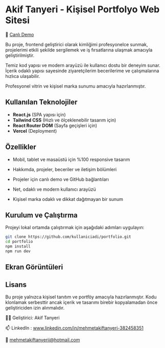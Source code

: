 # Akif Tanyeri - Kişisel Portfolyo Web Sitesi  
🔗 [Canlı Demo](https://akiftanyeri.vercel.app/)

Bu proje, frontend geliştirici olarak kimliğimi profesyonelce sunmak, projelerimi etkili şekilde sergilemek ve iş fırsatlarına ulaşmak amacıyla geliştirilmiştir.

Temiz kod yapısı ve modern arayüzü ile kullanıcı dostu bir deneyim sunar. İçerik odaklı yapısı sayesinde ziyaretçilerim becerilerime ve çalışmalarına hızlıca ulaşabilir.

Profesyonel vitrin ve kişisel marka sunumu amacıyla hazırlanmıştır.

## Kullanılan Teknolojiler
- **React.js** (SPA yapısı için)
- **Tailwind CSS** (Hızlı ve ölçeklenebilir tasarım için)
- **React Router DOM** (Sayfa geçişleri için)
- **Vercel** (Deployment)

## Özellikler
- Mobil, tablet ve masaüstü için %100 responsive tasarım

- Hakkımda, projeler, beceriler ve iletişim bölümleri

- Projeler için canlı demo ve GitHub bağlantıları

- Net, odaklı ve modern kullanıcı arayüzü

- Kişisel marka odaklı ve dikkat dağıtmayan bir sunum

## Kurulum ve Çalıştırma

Projeyi lokal ortamda çalıştırmak için aşağıdaki adımları uygulayın:

```bash
git clone https://github.com/kullaniciadi/portfolio.git
cd portfolio
npm install
npm run dev
```


## Ekran Görüntüleri





## Lisans
Bu proje yalnızca kişisel tanıtım ve portföy amacıyla hazırlanmıştır. Kodu klonlamak serbesttir ancak içerik ve tasarımı birebir kopyalamadan önce geliştiriciden izin alınmalıdır.

🧑‍💻 Geliştirici: Akif Tanyeri

📫 LinkedIn : www.linkedin.com/in/mehmetakiftanyeri-382458351

📧 mehmetakiftanyerii@hotmail.com

